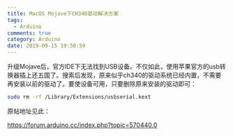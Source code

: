 ```yaml
---
title: MacOS Mojave下CH340驱动解决方案
tags:
  - Arduino
comments: true
category: Arduino
date: 2019-09-15 19:50:59
---
```



升级Mojave后，官方IDE下无法找到USB设备。不仅如此，使用苹果官方的usb转换器插上还五国了。搜索后发现，原来似乎ch340的驱动系统已经内置，不需要再安装以前的驱动了。要使设备可用，只要删除原来安装的驱动即可：

```bash
sudo rm -rf /Library/Extensions/usbserial.kext
```

原帖地址见此：

<a href="https://forum.arduino.cc/index.php?topic=570440.0" target="_blank">https://forum.arduino.cc/index.php?topic=570440.0</a>
